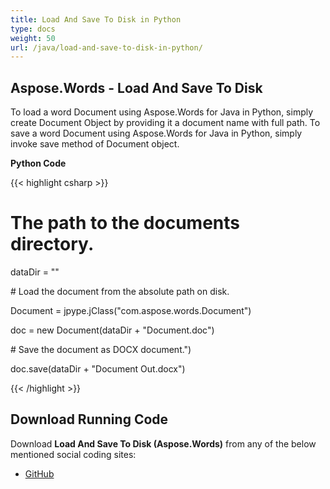 ```yaml
---
title: Load And Save To Disk in Python
type: docs
weight: 50
url: /java/load-and-save-to-disk-in-python/
---
```


## **Aspose.Words - Load And Save To Disk**
To load a word Document using Aspose.Words for Java in Python, simply create Document Object by providing it a document name with full path.
To save a word Document using Aspose.Words for Java in Python, simply invoke save method of Document object.

**Python Code**

{{< highlight csharp >}}

 # The path to the documents directory.

dataDir = ""

\# Load the document from the absolute path on disk.

Document = jpype.jClass("com.aspose.words.Document")

doc = new Document(dataDir + "Document.doc")

\# Save the document as DOCX document.")

doc.save(dataDir + "Document Out.docx")

{{< /highlight >}}
## **Download Running Code**
Download **Load And Save To Disk (Aspose.Words)** from any of the below mentioned social coding sites:

- [GitHub](https://github.com/aspose-words/Aspose.Words-for-Java/blob/master/Plugins/Aspose_Words_Java_for_Python/tests/quickstart/loadandsavetodisk/LoadAndSaveToDisk.py)
